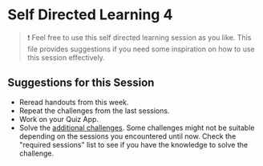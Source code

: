 # Self Directed Learning 4

> ❗️ Feel free to use this self directed learning session as you like. This file provides suggestions if you need some inspiration on how to use this session effectively.

## Suggestions for this Session

- Reread handouts from this week.
- Repeat the challenges from the last sessions.
- Work on your Quiz App.
- Solve the [additional challenges](./challenges-self-directed-learning-4.md). Some challenges might not be suitable depending on the sessions you encountered until now. Check the "required sessions" list to see if you have the knowledge to solve the challenge.
